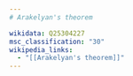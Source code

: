 ```yaml
---
# Arakelyan's theorem

wikidata: Q25304227
msc_classification: "30"
wikipedia_links:
  - "[[Arakelyan's theorem]]"
---
```

